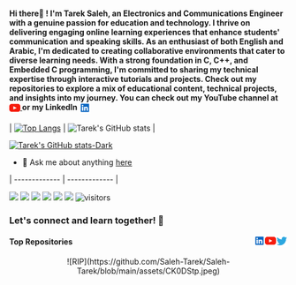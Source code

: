 <!--
**Saleh-Tarek/Saleh-Tarek** is a ✨ _special_ ✨ repository because its `README.md` (this file) appears on your GitHub profile.



Here are some ideas to get you started:

- 🔭 I’m currently working on ...
- 🌱 I’m currently learning ...
- 👯 I’m looking to collaborate on ...
- 🤔 I’m looking for help with ...
- 💬 Ask me about ...
- 📫 How to reach me: ...
- 😄 Pronouns: ...
- ⚡ Fun fact: ...
-->


#### Hi there👋 ! I'm Tarek Saleh, an Electronics and Communications Engineer with a genuine passion for education and technology. I thrive on delivering engaging online learning experiences that enhance students' communication and speaking skills. As an enthusiast of both English and Arabic, I'm dedicated to creating collaborative environments that cater to diverse learning needs. With a strong foundation in C, C++, and Embedded C programming, I'm committed to sharing my technical expertise through interactive tutorials and projects. Check out my repositories to explore a mix of educational content, technical projects, and insights into my journey. You can check  out my YouTube channel at <a href="https://www.youtube.com/channel/UCtHHrBZ6Uy9mkwHUBfQeyQQ"> <img align="center" alt="Tarek Saleh | Youtube" width="20px" src="https://raw.githubusercontent.com/Saleh-Tarek/Saleh-Tarek/master/assets/youtube.svg" /> </a> or my LinkedIn <a href="https://www.linkedin.com/in/tareksaleh001/"> <img align="center" alt="Tarek Saleh | LinkedIn" width="20px" src="https://raw.githubusercontent.com/Saleh-Tarek/Saleh-Tarek/master/assets/linkedin.svg" /> </a>

<!-- 
| <a href="https://github.com/Saleh-Tarek/github-readme-stats"><img align="center" src="https://github-readme-stats.vercel.app/api?username=Saleh-Tarek&show_icons=true&include_all_commits=true&theme=dark&hide_border=true" alt="Anurag's github stats" /></a> | <a href="https://github.com/Saleh-Tarek/github-readme-stats"><img align="center" src="https://github-readme-stats.vercel.app/api/top-langs/?username=Saleh-Tarek&layout=compact&theme=dark&hide_border=true" /></a> |
-->

<!--[![Tareks's GitHub stats](https://github-readme-stats.vercel.app/api?username=Saleh-Tarek&show_icons=true&theme=dracula)](https://github.com/Saleh-Tarek/github-readme-stats)

[![Top Langs](https://github-readme-stats.vercel.app/api/top-langs/?username=Saleh-Tarek&size_weight=0.5&count_weight=0.5)](https://github.com/Saleh-Tarek/github-readme-stats)
-->





| [![Top Langs](https://github-readme-stats.vercel.app/api/top-langs/?username=Saleh-Tarek&show_icons=true&theme=dark)](https://github.com/Saleh-Tarek/github-readme-stats) | ![Tarek's GitHub stats](https://github-readme-stats.vercel.app/api?username=Saleh-Tarek&show_icons=true&theme=dark) |


<!--
![Tarek's GitHub stats](https://github-readme-stats.vercel.app/api?username=Saleh-Tarek&show_icons=true&theme=transparent)
  
-->

[![Tarek's GitHub stats-Dark](https://github-readme-stats.vercel.app/api?username=Saleh-Tarek&show_icons=true&theme=dark#gh-dark-mode-only)](https://github.com/Saleh-Tarek/github-readme-stats#gh-dark-mode-only)

<!--
[![Tarek's GitHub stats-Light](https://github-readme-stats.vercel.app/api?Saleh-Tarek=anuraghazra&show_icons=true&theme=default#gh-light-mode-only)](https://github.com/Saleh-Tarek/github-readme-stats#gh-light-mode-only)

-->


- 💬 Ask me about anything [here](https://github.com/Saleh-Tarek/Saleh-Tarek/issues)

| ------------- | ------------- |






![](https://img.shields.io/badge/OS-MacOS-informational?style=plastic&logo=#FCC624&logoColor=white&color=2bbc8a)
![](https://img.shields.io/badge/OS-WINDOWS-informational?style=plastic&logo=<LOGO_NAME>&logoColor=white&color=2bbc8a)
![](https://img.shields.io/badge/CODE-C-informational?style=plastic&logo=<LOGO_NAME>&logoColor=white&color=2bbc8a)
![](https://img.shields.io/badge/IDE-ECLIPSE-informational?style=plastic&logo=<LOGO_NAME>&logoColor=white&color=2bbc8a)
<img src="https://img.shields.io/github/followers/Saleh-Tarek?label=Follow&style=plastic">
<img src="https://img.shields.io/github/stars/Saleh-Tarek?label=Stars&style=plastic">
![visitors](https://komarev.com/ghpvc/?username=your-github-Saleh-Tarek)





### Let's connect and learn together!  🚀

<a href="https://github.com/Saleh-Tarek/github-readme-stats">
  <img align="right" alt="Tarek Saleh | Twitter" width="21px" src="https://raw.githubusercontent.com/Saleh-Tarek/Saleh-Tarek/master/assets/twitter.svg" />
</a>
<a href="https://www.youtube.com/channel/UCtHHrBZ6Uy9mkwHUBfQeyQQ">
  <img align="right" alt="Tarek Saleh | Youtube" width="20px" src="https://raw.githubusercontent.com/Saleh-Tarek/Saleh-Tarek/master/assets/youtube.svg" />
</a>
 <a href="https://www.linkedin.com/in/tareksaleh001/">
  <img align="right" alt="Tarek Saleh | LinkedIn" width="20px" src="https://raw.githubusercontent.com/Saleh-Tarek/Saleh-Tarek/master/assets/linkedin.svg" />
</a>




#### Top Repositories



<!--
## Watch snake eating my github contributions 
 
![snake gif](https://github.com/Saleh-Tarek/Saleh-Tarek/blob/output/github-contribution-grid-snake.svg)
 -->

<center>
  ![RIP](https://github.com/Saleh-Tarek/Saleh-Tarek/blob/main/assets/CK0DStp.jpeg)
</center>
